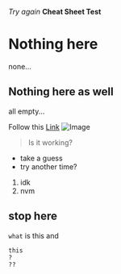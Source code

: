 *Try again*
**Cheat Sheet Test**
# Nothing here
none...
## Nothing here as well
all empty...

Follow this [Link](https://commonmark.org/help/)
![Image](file:///var/folders/wq/jp9z1j1s4xnf0qc42_vcc9cw0000gn/T/TemporaryItems/NSIRD_screencaptureui_KgbnE0/Screen%20Shot%202022-07-06%20at%2017.41.15.png)
> Is it working?
- take a guess
- try another time?
1. idk
2. nvm

stop here
---

`what` is this
and 
```
this 
?
??
```
